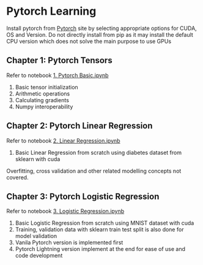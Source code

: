 # Pytorch Learning
Install pytorch from [Pytorch](https://pytorch.org/) site by selecting appropriate options for CUDA, OS and Version. Do not directly install from pip as it may install the default CPU version which does not solve the main purpose to use GPUs

## Chapter 1: Pytorch Tensors
Refer to notebook [1. Pytorch Basic.ipynb](https://github.com/aravindm50/pytorch_learning/blob/main/1.%20Pytorch%20Basic.ipynb)

 1. Basic tensor initialization
 2. Arithmetic operations
 3. Calculating gradients
 4. Numpy interoperability
 
## Chapter 2: Pytorch Linear Regression
Refer to notebook [2. Linear Regression.ipynb](https://github.com/aravindm50/pytorch_learning/blob/main/2.%20Linear%20Regression.ipynb)

 1. Basic Linear Regression from scratch using diabetes dataset from sklearn with cuda
 
 Overfitting, cross validation and other related modelling concepts not covered.
 
## Chapter 3: Pytorch Logistic Regression
Refer to notebook [3. Logistic Regression.ipynb](https://github.com/aravindm50/pytorch_learning/blob/main/3.%20Logistic%20Regression.ipynb)

 1. Basic Logistic Regression from scratch using MNIST dataset with cuda
 2. Training, validation data with sklearn train test split is also done for model validation
 3. Vanila Pytorch version is implemented first
 4. Pytorch Lightning version implement at the end for ease of use and code development
 
